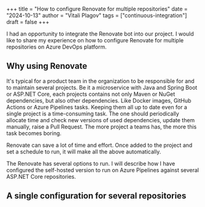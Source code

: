 +++
title = "How to configure Renovate for multiple repositories"
date = "2024-10-13"
author = "Vitali Plagov"
tags = ["continuous-integration"]
draft = false
+++

I had an opportunity to integrate the Renovate bot into our project. I would like to share my experience on how to
configure Renovate for multiple repositories on Azure DevOps platform.
<!--more-->

## Why using Renovate
It's typical for a product team in the organization to be responsible for and to maintain several projects. Be it a 
microservice with Java and Spring Boot or ASP.NET Core, each projects contains not only Maven or NuGet dependencies,
but also other dependencies. Like Docker images, GitHub Actions or Azure Pipelines tasks. Keeping them all up to date
even for a single project is a time-consuming task. The one should periodically allocate time and check new versions of
used dependencies, update them manually, raise a Pull Request. The more project a teams has, the more this task becomes
boring.

Renovate can save a lot of time and effort. Once added to the project and set a schedule to run, it will make all the
above automatically.

The Renovate has several options to run. I will describe how I have configured the self-hosted version to run on 
Azure Pipelines against several ASP.NET Core repositories.

## A single configuration for several repositories

